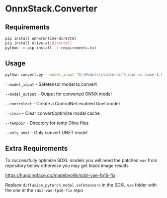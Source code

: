 ﻿# OnnxStack.Converter

## Requirements
```bash
pip install onnxruntime-directml
pip install olive-ai[directml]
python -m pip install -r requirements.txt
```

## Usage
```bash
python convert.py --model_input "D:\Models\stable-diffusion-xl-base-1.0" --controlnet
```

`--model_input`  - Safetensor model to convert

`--model_output`  - Output for converted ONNX model

`--controlnet`  - Create a ControlNet enabled Unet model

`--clean`  - Clear convert/optimize model cache

`--tempDir`  - Directory for temp Olive files

`--only_unet`  - Only convert UNET model

## Extra Requirements
To successfully optimize SDXL models you will need the patched `vae` from repository below otherwise you may get black image results

https://huggingface.co/madebyollin/sdxl-vae-fp16-fix

Replace `diffusion_pytorch_model.safetensors` in the SDXL `vae` folder with the one in the `sdxl-vae-fp16-fix` repo
